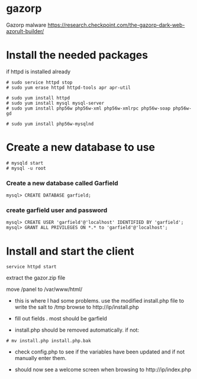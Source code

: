 # gazorp
Gazorp malware
https://research.checkpoint.com/the-gazorp-dark-web-azorult-builder/
<br>

# Install the needed packages
if httpd is installed already
```
# sudo service httpd stop
# sudo yum erase httpd httpd-tools apr apr-util

# sudo yum install httpd
# sudo yum install mysql mysql-server
# sudo yum install php56w php56w-xml php56w-xmlrpc php56w-soap php56w-gd

# sudo yum install php56w-mysqlnd 
```

# Create a new database to use
```
# mysqld start
# mysql -u root
```
### Create a new database called Garfield
```
mysql> CREATE DATABASE garfield;
```

### create garfield user and password
```
mysql> CREATE USER 'garfield'@'localhost' IDENTIFIED BY 'garfield';
mysql> GRANT ALL PRIVILEGES ON *.* to 'garfield'@'localhost';
```

# Install and start the client

```
service httpd start
```

extract the gazor.zip file

move /panel to /var/www/html/

- this is where I had some problems. use the modified install.php file to write the salt to /tmp
browse to http://ip/install.php

- fill out fields
. most should be garfield

- install.php should be removed automatically. if not:
```
# mv install.php install.php.bak
```


- check config.php to see if the variables have been updated and if not manually enter them.

- should now see a welcome screen when browsing to http://ip/index.php

